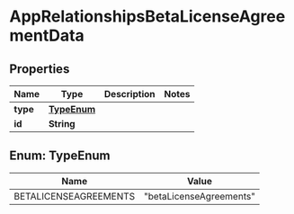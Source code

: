 

# AppRelationshipsBetaLicenseAgreementData


## Properties

| Name | Type | Description | Notes |
|------------ | ------------- | ------------- | -------------|
|**type** | [**TypeEnum**](#TypeEnum) |  |  |
|**id** | **String** |  |  |



## Enum: TypeEnum

| Name | Value |
|---- | -----|
| BETALICENSEAGREEMENTS | &quot;betaLicenseAgreements&quot; |




